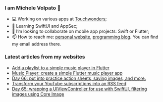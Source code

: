 ### I am Michele Volpato 👋

- 💻 Working on various apps at [Touchwonders](https://touchwonders.com);
- 🌱 Learning SwiftUI and AppSec;
- 📱 I’m looking to collaborate on mobile app projects: Swift or Flutter;
- 📫 How to reach me: [personal website](https://volpato.nl), [programming blog](https://ishouldgotosleep.com). You can find my email address there.

### Latest articles from my websites

<!-- BLOG-POST-LIST:START -->
- [Add a playlist to a simple music player in Flutter](https://ishouldgotosleep.com/tutorials/music-app/repository-management-and-add-playlist)
- [Music Player: create a simple Flutter music player app](https://ishouldgotosleep.com/tutorials/music-app/simple-flutter-music-player-app)
- [Day 66:  put into practice action sheets, saving images, and more.](https://ishouldgotosleep.com/100-days-swiftui/day-66-action-sheets-saving-images)
- [Transform your YouTube subscriptions into an RSS feed](https://ishouldgotosleep.com/programmer-life/transform-your-youtube-subscription-into-an-rss-feed)
- [Day 65:  wrapping a UIViewController for use with SwiftUI, filtering images using Core Image](https://ishouldgotosleep.com/100-days-swiftui/day-65-wrapping-a-uiviewcontroller-for-use-with-swiftui-filtering-images-using-core-image)
<!-- BLOG-POST-LIST:END -->
